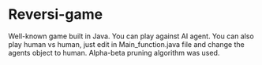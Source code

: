 # Reversi-game
Well-known game built in Java. You can play against AI agent. You can also play human vs human, just edit in Main_function.java file 
and change the agents object to human. Alpha-beta pruning algorithm was used.
